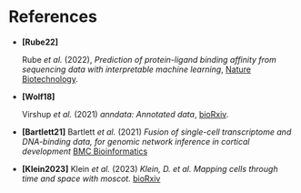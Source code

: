 # References

* **[Rube22]**

   Rube *et al.* (2022),
   *Prediction of protein-ligand binding affinity from sequencing data with interpretable machine learning*,
   [Nature Biotechnology](https://doi.org/10.1038/s41587-022-01307-0).

* **[Wolf18]**

   Virshup *et al.* (2021)
   *anndata: Annotated data*,
   [bioRxiv](https://doi.org/10.1101/2021.12.16.473007).

* **[Bartlett21]**
   Bartlett *et al.* (2021)
   *Fusion of single-cell transcriptome and DNA-binding data, for genomic network inference in cortical development*
   [BMC Bioinformatics](https://bmcbioinformatics.biomedcentral.com/articles/10.1186/s12859-021-04201-9)

* **[Klein2023]**
   Klein *et al.* (2023)
   *Klein, D. et al. Mapping cells through time and space with moscot.*
   [bioRxiv](https://www.biorxiv.org/content/10.1101/2023.05.11.540374v2)